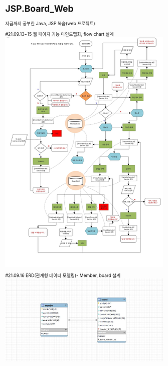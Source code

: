 # JSP.Board_Web
지금까지 공부한 Java, JSP 복습(web 프로젝트)

#21.09.13~15
웹 페이지 기능 마인드맵화, flow chart 설계
![flow chart](./flow_chart/BoardWeb_FlowChart.jpg)


#21.09.16
ERD(관계형 데이터 모델링)- Member, board 설계
![ERD](./ERD.jpg)
